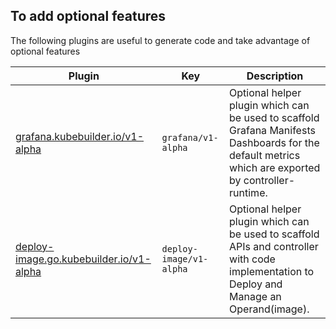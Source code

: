 ## To add optional features

The following plugins are useful to generate code and take advantage of optional features

| Plugin                                                                  | Key                  | Description                                                                                                                                                                                                                                  |
|-------------------------------------------------------------------------| -------------------- | -------------------------------------------------------------------------------------------------------------------------------------------------------------------------------------------------------------------------------------------- |
| [grafana.kubebuilder.io/v1-alpha](grafana-v1-alpha.md)                  | `grafana/v1-alpha`   | Optional helper plugin which can be used to scaffold Grafana Manifests Dashboards for the default metrics which are exported by controller-runtime.                                                                                                 |
| [deploy-image.go.kubebuilder.io/v1-alpha](deploy-image-plugin-v1-alpha) | `deploy-image/v1-alpha`   | Optional helper plugin which can be used to scaffold APIs and controller with code implementation to Deploy and Manage an Operand(image).                                                                                                 |
